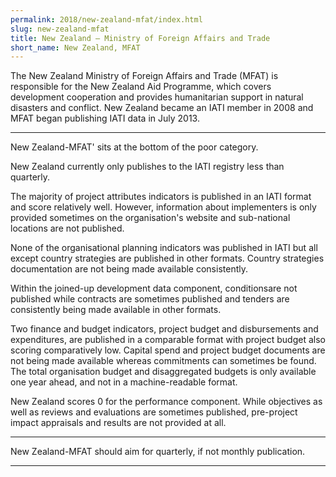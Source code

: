 ```yaml
---
permalink: 2018/new-zealand-mfat/index.html
slug: new-zealand-mfat
title: New Zealand – Ministry of Foreign Affairs and Trade
short_name: New Zealand, MFAT
---
```


The New Zealand Ministry of Foreign Affairs and Trade (MFAT) is responsible for the New Zealand Aid Programme, which covers development cooperation and provides humanitarian support in natural disasters and conflict. New Zealand became an IATI member in 2008 and MFAT began publishing IATI data in July 2013. 

---

New Zealand-MFAT' sits at the bottom of the poor category. 

New Zealand currently only publishes to the IATI registry less than quarterly. 

The majority of project attributes indicators is published in an IATI format and score relatively well. However, information about implementers is only provided sometimes on the organisation's website and sub-national locations are not published. 

None of the organisational planning indicators was published in IATI but all except country strategies are published in other formats. Country strategies documentation are not being made available consistently. 

Within the joined-up development data component, conditionsare not published while contracts are sometimes published and tenders are consistently being made available in other formats.

Two finance and budget indicators, project budget and disbursements and expenditures, are published in a comparable format with project budget also scoring comparatively low. Capital spend and project budget documents are not being made available whereas commitments can sometimes be found. The total organisation budget and disaggregated budgets is only available one year ahead, and not in a machine-readable format.

New Zealand scores 0 for the performance component. While objectives as well as reviews and evaluations are sometimes published, pre-project impact appraisals and results are not provided at all. 


---

New Zealand-MFAT should aim for quarterly, if not monthly publication.

---
